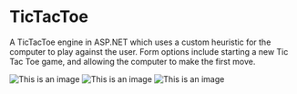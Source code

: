 # TicTacToe
A TicTacToe engine in ASP.NET which uses a custom heuristic for the computer to play against the user. Form options include starting a new Tic Tac Toe game, and allowing the computer to make the first move.

![This is an image](https://myoctocat.com/assets/images/base-octocat.svg)
![This is an image](https://myoctocat.com/assets/images/base-octocat.svg)
![This is an image](https://myoctocat.com/assets/images/base-octocat.svg)

